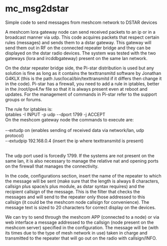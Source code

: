 # mc_msg2dstar
Simple code to send messages from meshcom network to DSTAR devices

A meshcom lora gateway node can send received packets to an ip or in a broadcast manner via udp. This code acquires packets that respect certain rules (messages) and sends them to a dstar gateway. This gateway will send them out in RF on the connected repeater bridge and they can be displayed on the dstar radio devices. The system was tested with the two gateways (lora and ircddbgateway) present on the same lan network.<br>

On the dstar repeater bridge side, the Pi-star distribution is used but any solution is fine as long as it contains the texttransmitd software by Jonathan G4KLX (this is the path /usr/local/bin/texttransmitd if it differs then change it in the code). Pi-star has a firewall, you need to add a rule in iptables, better in the /root/ipv4.fw file so that it is always present even at reboot and updates. For the management of commands in Pi-star refer to the support groups or forums.<br>

The rule for iptables is:
<br>
iptables -I INPUT -p udp --dport 1799 -j ACCEPT
<br>
On the meshcom gateway node the commands to execute are:<br><br>
--extudp on (enables sending of received data via network/lan, udp protocol)<br>
--extudpip 192.168.0.4 (insert the ip where texttransmitd is present)<br><br>

The udp port used is forcedly 1799. If the systems are not present on the same lan, it is also necessary to manage the relative nat and opening ports on the firewall that manages the connectivity.<br>

In the code, configurations section, insert the name of the repeater to which the message will be sent (make sure that the length is always 8 characters, callsign plus space/s plus module, as dstar syntax requires) and the recipient callsign of the message. This is the filter that checks the messages and will send to the repeater only those addressed to this callsign (it could be the meshcom node callsign for convenience). The message text is sized to 20 characters for correct display on the devices.<br>

We can try to send through the meshcom APP (connected to a node) or via web interface a message addressed to the callsign (node ​​present on the meshcom server) specified in the configuration. The message will be (with its times due to the type of mesh network in use) taken in charge and transmitted to the repeater that will go out on the radio with callsign/INFO.
